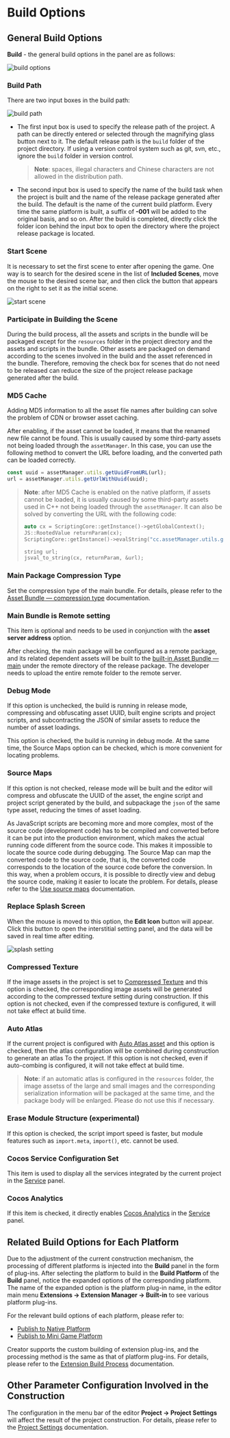 # Build Options

## General Build Options

**Build** - the general build options in the panel are as follows:

![build options](./build-options/options.png)

### Build Path

There are two input boxes in the build path:

![build path](./build-options/build-path.png)

- The first input box is used to specify the release path of the project. A path can be directly entered or selected through the magnifying glass button next to it. The default release path is the `build` folder of the project directory. If using a version control system such as git, svn, etc., ignore the `build` folder in version control.

   > **Note**: spaces, illegal characters and Chinese characters are not allowed in the distribution path.

- The second input box is used to specify the name of the build task when the project is built and the name of the release package generated after the build. The default is the name of the current build platform. Every time the same platform is built, a suffix of **-001** will be added to the original basis, and so on. After the build is completed, directly click the folder icon behind the input box to open the directory where the project release package is located.

### Start Scene

It is necessary to set the first scene to enter after opening the game. One way is to search for the desired scene in the list of **Included Scenes**, move the mouse to the desired scene bar, and then click the button that appears on the right to set it as the initial scene.

![start scene](./build-options/set-start-scene.png)

### Participate in Building the Scene

During the build process, all the assets and scripts in the bundle will be packaged except for the `resources` folder in the project directory and the assets and scripts in the bundle. Other assets are packaged on demand according to the scenes involved in the build and the asset referenced in the bundle. Therefore, removing the check box for scenes that do not need to be released can reduce the size of the project release package generated after the build.

### MD5 Cache

Adding MD5 information to all the asset file names after building can solve the problem of CDN or browser asset caching.

After enabling, if the asset cannot be loaded, it means that the renamed new file cannot be found. This is usually caused by some third-party assets not being loaded through the `assetManager`. In this case, you can use the following method to convert the URL before loading, and the converted path can be loaded correctly.

```typescript
const uuid = assetManager.utils.getUuidFromURL(url);
url = assetManager.utils.getUrlWithUuid(uuid);
```

> **Note**: after MD5 Cache is enabled on the native platform, if assets cannot be loaded, it is usually caused by some third-party assets used in C++ not being loaded through the `assetManager`. It can also be solved by converting the URL with the following code:
>
> ```cpp
> auto cx = ScriptingCore::getInstance()->getGlobalContext();
> JS::RootedValue returnParam(cx);
> ScriptingCore::getInstance()->evalString("cc.assetManager.utils.getUrlWithUuid(cc.assetManager.utils.getUuidFromURL('url'))", &returnParam);
>
> string url;
> jsval_to_string(cx, returnParam, &url);
> ```

### Main Package Compression Type

Set the compression type of the main bundle. For details, please refer to the [Asset Bundle — compression type](../../asset/bundle.md#compression-type) documentation.

### Main Bundle is Remote setting

This item is optional and needs to be used in conjunction with the **asset server address** option.

After checking, the main package will be configured as a remote package, and its related dependent assets will be built to the [built-in Asset Bundle — main](../../asset/bundle.md#%E5%86%85%E7%BD%AE-asset-bundle) under the remote directory of the release package. The developer needs to upload the entire remote folder to the remote server.

### Debug Mode

If this option is unchecked, the build is running in release mode, compressing and obfuscating asset UUID, built engine scripts and project scripts, and subcontracting the JSON of similar assets to reduce the number of asset loadings.

This option is checked, the build is running in debug mode. At the same time, the Source Maps option can be checked, which is more convenient for locating problems.

### Source Maps

If this option is not checked, release mode will be built and the editor will compress and obfuscate the UUID of the asset, the engine script and project script generated by the build, and subpackage the `json` of the same type asset, reducing the times of asset loading.

As JavaScript scripts are becoming more and more complex, most of the source code (development code) has to be compiled and converted before it can be put into the production environment, which makes the actual running code different from the source code. This makes it impossible to locate the source code during debugging. The Source Map can map the converted code to the source code, that is, the converted code corresponds to the location of the source code before the conversion. In this way, when a problem occurs, it is possible to directly view and debug the source code, making it easier to locate the problem. For details, please refer to the [Use source maps](https://developer.chrome.com/docs/devtools/javascript/source-maps/) documentation.

### Replace Splash Screen

When the mouse is moved to this option, the **Edit Icon** button will appear. Click this button to open the interstitial setting panel, and the data will be saved in real time after editing.

![splash setting](build-options/splash-setting.png)

### Compressed Texture

If the image assets in the project is set to [Compressed Texture](../../asset/compress-texture.md) and this option is checked, the corresponding image assets will be generated according to the compressed texture setting during construction. If this option is not checked, even if the compressed texture is configured, it will not take effect at build time.

### Auto Atlas

If the current project is configured with [Auto Atlas asset](../../asset/auto-atlas.md) and this option is checked, then the atlas configuration will be combined during construction to generate an atlas To the project. If this option is not checked, even if auto-combing  is configured, it will not take effect at build time.

> **Note**: if an automatic atlas is configured in the `resources` folder, the image assetss of the large and small images and the corresponding serialization information will be packaged at the same time, and the package body will be enlarged. Please do not use this if necessary.

### Erase Module Structure (experimental)

If this option is checked, the script import speed is faster, but module features such as `import.meta`, `import()`, etc. cannot be used.

<!--
### 内联所有 SpriteFrame
自动合并资源时，将所有 SpriteFrame 与被依赖的资源合并到同一个包中。建议网页平台开启，启用后会略微增大总包体，多消耗一点点网络流量，但是能显著减少网络请求数量。建议原生平台关闭，因为会增大热更新时的体积。

### 合并初始场景依赖的所有 JSON

自动合并资源时，将初始场景依赖的所有 JSON 文件都合并到初始场景所在的包中。默认关闭，启用后不会增大总包体，但如果这些 JSON 也被其它场景公用，则后面再次加载它们时 CPU 开销可能会稍微增加。
-->

### Cocos Service Configuration Set

This item is used to display all the services integrated by the current project in the [Service](https://service.cocos.com/document/en/) panel.

### Cocos Analytics

If this item is checked, it directly enables [Cocos Analytics](https://n-analytics.cocos.com/docs/) in the [Service](https://service.cocos.com/document/en/) panel.

## Related Build Options for Each Platform

Due to the adjustment of the current construction mechanism, the processing of different platforms is injected into the **Build** panel in the form of plug-ins. After selecting the platform to build in the **Build Platform** of the **Build** panel, notice the expanded options of the corresponding platform. The name of the expanded option is the platform plug-in name, in the editor main menu **Extensions -> Extension Manager -> Built-in** to see various platform plug-ins.

For the relevant build options of each platform, please refer to:

- [Publish to Native Platform](native-options.md#%E6%9E%84%E5%BB%BA%E9%80%89%E9%A1%B9)
- [Publish to Mini Game Platform](publish-mini-game.md)

Creator supports the custom building of extension plug-ins, and the processing method is the same as that of platform plug-ins. For details, please refer to the [Extension Build Process](custom-build-plugin.md) documentation.

## Other Parameter Configuration Involved in the Construction

The configuration in the menu bar of the editor **Project -> Project Settings** will affect the result of the project construction. For details, please refer to the [Project Settings](../project/index.md) documentation.
